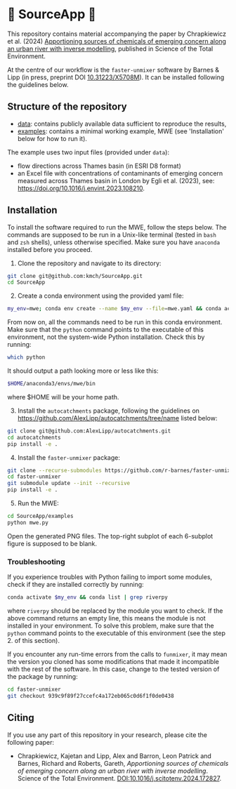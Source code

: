 # :pill: SourceApp :non-potable_water:
This repository contains material accompanying the paper by Chrapkiewicz et al. (2024) [Apportioning sources of chemicals of emerging concern along an urban river with inverse modelling](https://doi.org/10.1016/j.scitotenv.2024.172827), published in Science of the Total Environment. 

At the centre of our workflow is the `faster-unmixer` software by Barnes \& Lipp (in press, preprint DOI [10.31223/X5708M](https://doi.org/10.31223/X5708M)). It can be installed following the guidelines below.

## Structure of the repository
- [data](data): contains publicly available data sufficient to reproduce the results,
- [examples](examples): contains a minimal working example, MWE (see 'Installation' below for how to run it).

The example uses two input files (provided under `data`):
- flow directions across Thames basin (in ESRI D8 format) 
-  an Excel file with concentrations of contaminants of emerging concern measured across Thames basin in London by Egli et al.  (2023), see: https://doi.org/10.1016/j.envint.2023.108210.

## Installation
To install the software required to run the MWE, follow the steps below. The commands are supposed to be run in a Unix-like terminal (tested in `bash` and `zsh` shells), unless otherwise specified. Make sure you have `anaconda` installed before you proceed. 

1. Clone the repository and navigate to its directory:
```bash
git clone git@github.com:kmch/SourceApp.git
cd SourceApp
```

2. Create a conda environment using the provided yaml file:
```bash
my_env=mwe; conda env create --name $my_env --file=mwe.yaml && conda activate $my_env
```
From now on, all the commands need to be run in this conda environment. Make sure that the `python` command points to the executable of this environment, not the system-wide Python installation. Check this by running:
```bash
which python
```
It should output a path looking more or less like this:
```bash
$HOME/anaconda3/envs/mwe/bin
```
where $HOME will be your home path.

3. Install the `autocatchments` package, following the guidelines on https://github.com/AlexLipp/autocatchments/tree/name listed below:
```bash
git clone git@github.com:AlexLipp/autocatchments.git
cd autocatchments
pip install -e .
```

4. Install the `faster-unmixer` package:
```bash
git clone --recurse-submodules https://github.com/r-barnes/faster-unmixer/ 
cd faster-unmixer
git submodule update --init --recursive
pip install -e .
```

5. Run the MWE:
```bash
cd SourceApp/examples
python mwe.py
```
Open the generated PNG files. The top-right subplot of each 6-subplot figure is supposed to be blank.

### Troubleshooting
If you experience troubles with Python failing to import some modules, check if they are installed correctly by running:
```bash
conda activate $my_env && conda list | grep riverpy
```
where `riverpy` should be replaced by the module you want to check. If the above command returns an empty line, this means the module is not installed in your environment. To solve this problem, make sure that the `python` command points to the executable of this environment (see the step 2. of this section).

If you encounter any run-time errors from the calls to `funmixer`, it may mean the version you cloned has some modifications that made it incompatible with the rest of the software. In this case, change to the tested version of the package by running:
```bash
cd faster-unmixer
git checkout 939c9f89f27ccefc4a172eb065c0d6f1f0de0438
```
 
## Citing
If you use any part of this repository in your research, please cite the following paper:

-  Chrapkiewicz, Kajetan and Lipp, Alex and Barron, Leon Patrick and Barnes, Richard and Roberts, Gareth, *Apportioning sources of chemicals of emerging concern along an urban river with inverse modelling*. Science of the Total Environment. [DOI:10.1016/j.scitotenv.2024.172827](https://doi.org/10.1016/j.scitotenv.2024.172827).
